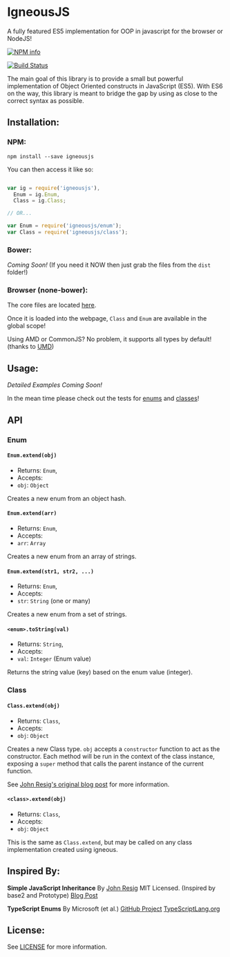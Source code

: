 # IgneousJS

A fully featured ES5 implementation for OOP in javascript for the browser or NodeJS!

[![NPM info](https://nodei.co/npm/igneousjs.png?downloads=true)](https://www.npmjs.com/package/igneousjs)

[![Build Status](https://travis-ci.org/JimmyBoh/IgneousJS.svg?branch=master)](https://travis-ci.org/JimmyBoh/IgneousJS)

The main goal of this library is to provide a small but powerful implementation of Object Oriented constructs in JavaScript (ES5). With ES6 on the way, this library is meant to bridge the gap by using as close to the correct syntax as possible.

## Installation:

### NPM:

```
npm install --save igneousjs
```

You can then access it like so:

```js

var ig = require('igneousjs'),
  Enum = ig.Enum,
  Class = ig.Class;

// OR...

var Enum = require('igneousjs/enum');
var Class = require('igneousjs/class');

```

### Bower:

_Coming Soon!_ (If you need it NOW then just grab the files from the `dist` folder!)

### Browser (none-bower):

The core files are located [here](https://github.com/JimmyBoh/igneous/tree/master/dist).

Once it is loaded into the webpage, `Class` and `Enum` are available in the global scope!

Using AMD or CommonJS? No problem, it supports all types by default! (thanks to [UMD](https://github.com/umdjs/umd)) 


## Usage:

_Detailed Examples Coming Soon!_

In the mean time please check out the tests for [enums](https://github.com/JimmyBoh/igneous/tree/master/spec/enum.spec.js) and [classes](https://github.com/JimmyBoh/igneous/tree/master/spec/class.spec.js)!

## API

### Enum

#### `Enum.extend(obj)`
 - Returns: `Enum`,
 - Accepts: 
  - `obj`: `Object`
 
Creates a new enum from an object hash.

#### `Enum.extend(arr)`
 - Returns: `Enum`,
 - Accepts: 
  - `arr`: `Array`
 
Creates a new enum from an array of strings.

#### `Enum.extend(str1, str2, ...)`
 - Returns: `Enum`,
 - Accepts: 
  - `str`: `String` (one or many)
  
Creates a new enum from a set of strings.

#### `<enum>.toString(val)`
 - Returns: `String`,
 - Accepts: 
  - `val`: `Integer` (Enum value)
  
Returns the string value (key) based on the enum value (integer).

### Class

#### `Class.extend(obj)`
 - Returns: `Class`,
 - Accepts: 
  - `obj`: `Object`

Creates a new Class type. `obj` accepts a `constructor` function to act as the constructor. 
Each method will be run in the context of the class instance, exposing a `super` method that calls the parent instance of the current function.
 
See [John Resig's original blog post][2] for more information. 

#### `<class>.extend(obj)`
 - Returns: `Class`,
 - Accepts: 
  - `obj`: `Object`

This is the same as `Class.extend`, but may be called on any class implementation created using igneous.

## Inspired By:

**Simple JavaScript Inheritance**
By [John Resig][1]
MIT Licensed.
(Inspired by base2 and Prototype)
[Blog Post][2]
 
**TypeScript Enums**
By Microsoft (et al.)
[GitHub Project][3]
[TypeScriptLang.org][4]

## License:

See [LICENSE](https://github.com/JimmyBoh/igneous/blob/master/LICENSE) for more information.

[1]: http://ejohn.org/
[2]: http://ejohn.org/blog/simple-javascript-inheritance/
[3]: https://github.com/Microsoft/TypeScript
[4]: http://www.typescriptlang.org/
